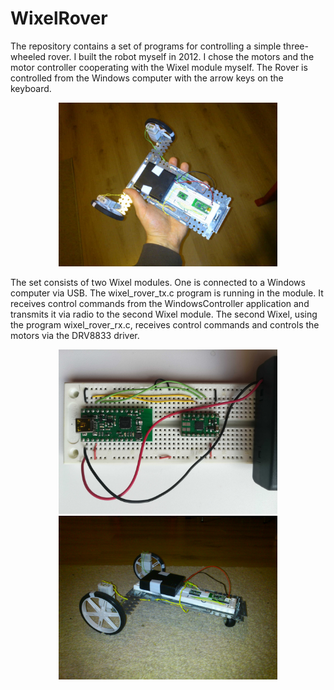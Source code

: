 # WixelRover
The repository contains a set of programs for controlling a simple three-wheeled rover. I built the robot myself in 2012. I chose the motors and the motor controller cooperating with the Wixel module myself.
The Rover is controlled from the Windows computer with the arrow keys on the keyboard.

<p align="center">
  <img src="https://github.com/kwark-powabny/WixelRover/blob/main/photos/rover2.JPG" width="350" title="Rover">
</p>

The set consists of two Wixel modules. One is connected to a Windows computer via USB. The wixel_rover_tx.c program is running in the module. It receives control commands from the WindowsController application and transmits it via radio to the second Wixel module. The second Wixel, using the program wixel_rover_rx.c, receives control commands and controls the motors via the DRV8833 driver. 

<p align="center">
  <img src="photos/rover1.jpg" width="350" title="Rover">
    <img src="photos/rover3.JPG" width="350" title="Rover">
</p>
